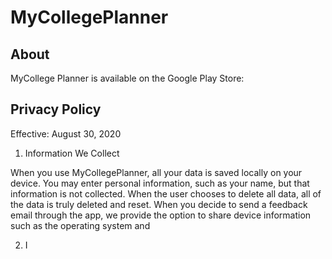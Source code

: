 # MyCollegePlanner
## About
MyCollege Planner is available on the Google Play Store:

## Privacy Policy
Effective: August 30, 2020
1. Information We Collect

When you use MyCollegePlanner, all your data is saved locally on your device. You may enter personal information, such as your name, but that information is not collected. When the user chooses to delete all data, all of the data is truly deleted and reset. When you decide to send a feedback email through the app, we provide the option to share device information such as the operating system and 

2. I
